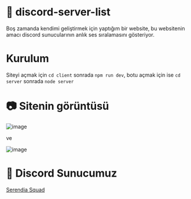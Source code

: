 # 💎 discord-server-list
Boş zamanda kendimi geliştirmek için yaptığım bir website, bu websitenin amacı discord sunucularının anlık ses sıralamasını gösteriyor.

# Kurulum
Siteyi açmak için `cd client` sonrada `npm run dev`, botu açmak için ise `cd server` sonrada `node server`

# 📷 Sitenin görüntüsü

![image](https://user-images.githubusercontent.com/68302451/119152535-11e4e000-ba59-11eb-8a7e-4e43ec127d17.png)


ve

![image](https://user-images.githubusercontent.com/68302451/119153203-b404c800-ba59-11eb-8a08-d10ea51e5b43.png)

# 🚀 Discord Sunucumuz

<a href="https://discord.gg/F8rfWpvZZD">Serendia Squad</a>
